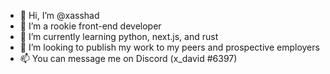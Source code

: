 - 👋 Hi, I’m @xasshad
- 👀 I’m a rookie front-end developer
- 🌱 I’m currently learning python, next.js, and rust
- 💞️ I’m looking to publish my work to my peers and prospective employers
- 📫 You can message me on Discord (x_david #6397)

<!---
xasshad/xasshad is a ✨ special ✨ repository because its `README.md` (this file) appears on your GitHub profile.
You can click the Preview link to take a look at your changes.
--->
